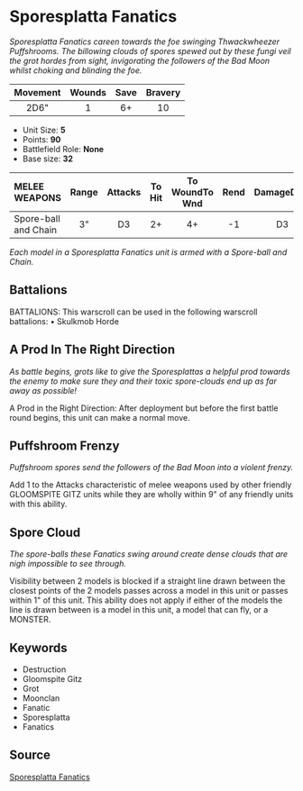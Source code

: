 # Sporesplatta Fanatics

_Sporesplatta Fanatics careen towards the foe swinging Thwackwheezer Puffshrooms. The billowing clouds of spores spewed out by these fungi veil the grot hordes from sight, invigorating the followers of the Bad Moon whilst choking and blinding the foe._


| Movement | Wounds | Save | Bravery |
|:--------:|:------:|:----:|:-------:|
| 2D6" | 1 | 6+ | 10 |

* Unit Size: **5**
* Points: **90**
* Battlefield Role: **None**
* Base size: **32**

| MELEE WEAPONS | Range | Attacks | To Hit | To WoundTo Wnd | Rend | DamageDmg |
|:---|:--:|:--:|:--:|:--:|:--:|:--:|
| Spore-ball and Chain | 3" | D3 | 2+ | 4+ | -1 | D3 |


_Each model in a Sporesplatta Fanatics unit is armed with a Spore-ball and Chain._

## Battalions

BATTALIONS: This warscroll can be used in the following warscroll battalions: • Skulkmob Horde

## A Prod In The Right Direction

_As battle begins, grots like to give the Sporesplattas a helpful prod towards the enemy to make sure they and their toxic spore-clouds end up as far away as possible!_

A Prod in the Right Direction: After deployment but before the first battle round begins, this unit can make a normal move.

## Puffshroom Frenzy

_Puffshroom spores send the followers of the Bad Moon into a violent frenzy._

Add 1 to the Attacks characteristic of melee weapons used by other friendly GLOOMSPITE GITZ units while they are wholly within 9" of any friendly units with this ability.

## Spore Cloud

_The spore-balls these Fanatics swing around create dense clouds that are nigh impossible to see through._

Visibility between 2 models is blocked if a straight line drawn between the closest points of the 2 models passes across a model in this unit or passes within 1" of this unit. This ability does not apply if either of the models the line is drawn between is a model in this unit, a model that can fly, or a MONSTER.

## Keywords

* Destruction
* Gloomspite Gitz
* Grot
* Moonclan
* Fanatic
* Sporesplatta
* Fanatics


## Source

[Sporesplatta Fanatics](https://wahapedia.ru/aos3/factions/gloomspite-gitz/Sporesplatta-Fanatics)
